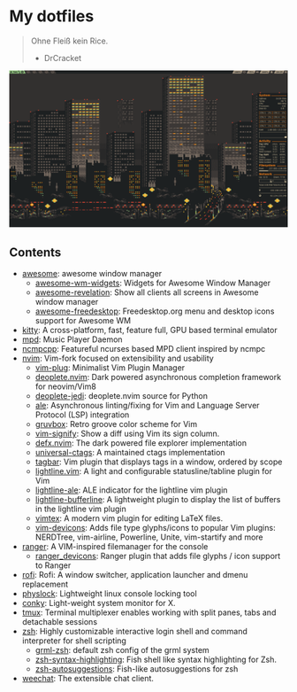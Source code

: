 # My dotfiles

> Ohne Fleiß kein Rice.
> - DrCracket

![](.rice.png)

## Contents

* [awesome](https://github.com/awesomeWM/awesome): awesome window manager
    * [awesome-wm-widgets](https://github.com/streetturtle/awesome-wm-widgets): Widgets for Awesome Window Manager 
    * [awesome-revelation](https://github.com/guotsuan/awesome-revelation): Show all clients all screens in Awesome window manager 
    * [awesome-freedesktop](https://github.com/lcpz/awesome-freedesktop): Freedesktop.org menu and desktop icons support for Awesome WM
* [kitty](https://github.com/kovidgoyal/kitty): A cross-platform, fast, feature full, GPU based terminal emulator 
* [mpd](https://github.com/MusicPlayerDaemon/MPD): Music Player Daemon
* [ncmpcpp](https://github.com/arybczak/ncmpcpp): Featureful ncurses based MPD client inspired by ncmpc
* [nvim](https://github.com/neovim/neovim): Vim-fork focused on extensibility and usability
    * [vim-plug](https://github.com/junegunn/vim-plug): Minimalist Vim Plugin Manager 
    * [deoplete.nvim](https://github.com/Shougo/deoplete.nvim): Dark powered asynchronous completion framework for neovim/Vim8 
    * [deoplete-jedi](https://github.com/zchee/deoplete-jedi): deoplete.nvim source for Python 
    * [ale](https://github.com/w0rp/ale): Asynchronous linting/fixing for Vim and Language Server Protocol (LSP) integration
    * [gruvbox](https://github.com/morhetz/gruvbox): Retro groove color scheme for Vim
    * [vim-signify](https://github.com/mhinz/vim-signify): Show a diff using Vim its sign column. 
    * [defx.nvim](https://github.com/Shougo/defx.nvim): The dark powered file explorer implementation 
    * [universal-ctags](https://github.com/universal-ctags/ctags): A maintained ctags implementation 
    * [tagbar](https://github.com/majutsushi/tagbar): Vim plugin that displays tags in a window, ordered by scope
    * [lightline.vim](https://github.com/itchyny/lightline.vim): A light and configurable statusline/tabline plugin for Vim
    * [lightline-ale](https://github.com/maximbaz/lightline-ale): ALE indicator for the lightline vim plugin 
    * [lightline-bufferline](https://github.com/mengelbrecht/lightline-bufferline): A lightweight plugin to display the list of buffers in the lightline vim plugin
    * [vimtex](https://github.com/lervag/vimtex): A modern vim plugin for editing LaTeX files.
    * [vim-devicons](https://github.com/ryanoasis/vim-devicons): Adds file type glyphs/icons to popular Vim plugins: NERDTree, vim-airline, Powerline, Unite, vim-startify and more 
* [ranger](https://github.com/ranger/ranger): A VIM-inspired filemanager for the console
    * [ranger_devicons](https://github.com/alexanderjeurissen/ranger_devicons): Ranger plugin that adds file glyphs / icon support to Ranger
* [rofi](https://github.com/DaveDavenport/rofi): Rofi: A window switcher, application launcher and dmenu replacement
* [physlock](https://github.com/muennich/physlock): Lightweight linux console locking tool
* [conky](https://github.com/brndnmtthws/conky): Light-weight system monitor for X.
* [tmux](https://github.com/tmux/tmux): Terminal multiplexer enables working with split panes, tabs and detachable sessions
* [zsh](https://github.com/zsh-users/zsh): Highly customizable interactive login shell and command interpreter for shell scripting 
    * [grml-zsh](https://github.com/grml/grml-etc-core/tree/master/usr_share_grml/zsh): default zsh config of the grml system
    * [zsh-syntax-highlighting](https://github.com/zsh-users/zsh-syntax-highlighting): Fish shell like syntax highlighting for Zsh.
    * [zsh-autosuggestions](https://github.com/zsh-users/zsh-autosuggestions): Fish-like autosuggestions for zsh
* [weechat](https://github.com/weechat/weechat): The extensible chat client. 
